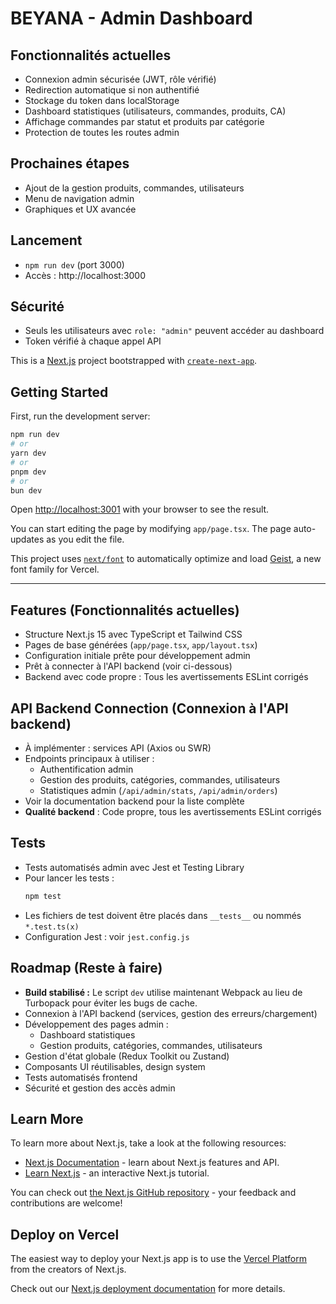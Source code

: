 # BEYANA - Admin Dashboard

## Fonctionnalités actuelles

- Connexion admin sécurisée (JWT, rôle vérifié)
- Redirection automatique si non authentifié
- Stockage du token dans localStorage
- Dashboard statistiques (utilisateurs, commandes, produits, CA)
- Affichage commandes par statut et produits par catégorie
- Protection de toutes les routes admin

## Prochaines étapes

- Ajout de la gestion produits, commandes, utilisateurs
- Menu de navigation admin
- Graphiques et UX avancée

## Lancement

- `npm run dev` (port 3000)
- Accès : http://localhost:3000

## Sécurité

- Seuls les utilisateurs avec `role: "admin"` peuvent accéder au dashboard
- Token vérifié à chaque appel API

This is a [Next.js](https://nextjs.org) project bootstrapped with [`create-next-app`](https://nextjs.org/docs/app/api-reference/cli/create-next-app).

## Getting Started

First, run the development server:

```bash
npm run dev
# or
yarn dev
# or
pnpm dev
# or
bun dev
```

Open [http://localhost:3001](http://localhost:3001) with your browser to see the result.

You can start editing the page by modifying `app/page.tsx`. The page auto-updates as you edit the file.

This project uses [`next/font`](https://nextjs.org/docs/app/building-your-application/optimizing/fonts) to automatically optimize and load [Geist](https://vercel.com/font), a new font family for Vercel.

---

## Features (Fonctionnalités actuelles)

- Structure Next.js 15 avec TypeScript et Tailwind CSS
- Pages de base générées (`app/page.tsx`, `app/layout.tsx`)
- Configuration initiale prête pour développement admin
- Prêt à connecter à l'API backend (voir ci-dessous)
- Backend avec code propre : Tous les avertissements ESLint corrigés

## API Backend Connection (Connexion à l'API backend)

- À implémenter : services API (Axios ou SWR)
- Endpoints principaux à utiliser :
  - Authentification admin
  - Gestion des produits, catégories, commandes, utilisateurs
  - Statistiques admin (`/api/admin/stats`, `/api/admin/orders`)
- Voir la documentation backend pour la liste complète
- **Qualité backend** : Code propre, tous les avertissements ESLint corrigés

## Tests

- Tests automatisés admin avec Jest et Testing Library
- Pour lancer les tests :
  ```bash
  npm test
  ```
- Les fichiers de test doivent être placés dans `__tests__` ou nommés `*.test.ts(x)`
- Configuration Jest : voir `jest.config.js`

## Roadmap (Reste à faire)

- **Build stabilisé :** Le script `dev` utilise maintenant Webpack au lieu de Turbopack pour éviter les bugs de cache.
- Connexion à l'API backend (services, gestion des erreurs/chargement)
- Développement des pages admin :
  - Dashboard statistiques
  - Gestion produits, catégories, commandes, utilisateurs
- Gestion d'état globale (Redux Toolkit ou Zustand)
- Composants UI réutilisables, design system
- Tests automatisés frontend
- Sécurité et gestion des accès admin

## Learn More

To learn more about Next.js, take a look at the following resources:

- [Next.js Documentation](https://nextjs.org/docs) - learn about Next.js features and API.
- [Learn Next.js](https://nextjs.org/learn) - an interactive Next.js tutorial.

You can check out [the Next.js GitHub repository](https://github.com/vercel/next.js) - your feedback and contributions are welcome!

## Deploy on Vercel

The easiest way to deploy your Next.js app is to use the [Vercel Platform](https://vercel.com/new?utm_medium=default-template&filter=next.js&utm_source=create-next-app&utm_campaign=create-next-app-readme) from the creators of Next.js.

Check out our [Next.js deployment documentation](https://nextjs.org/docs/app/building-your-application/deploying) for more details.
